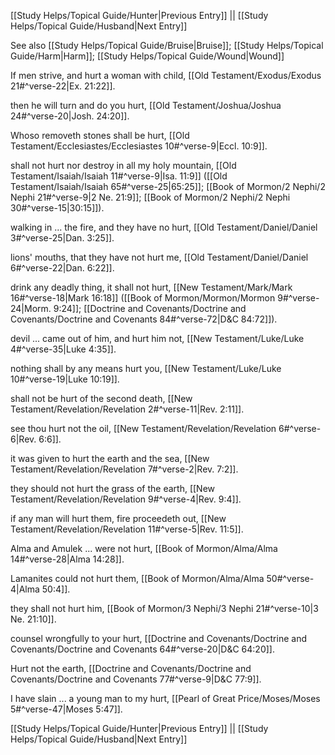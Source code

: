 [[Study Helps/Topical Guide/Hunter|Previous Entry]]  ||  [[Study Helps/Topical Guide/Husband|Next Entry]]

 See also [[Study Helps/Topical Guide/Bruise|Bruise]]; [[Study Helps/Topical Guide/Harm|Harm]]; [[Study Helps/Topical Guide/Wound|Wound]]

 If men strive, and hurt a woman with child, [[Old Testament/Exodus/Exodus 21#^verse-22|Ex. 21:22]].

 then he will turn and do you hurt, [[Old Testament/Joshua/Joshua 24#^verse-20|Josh. 24:20]].

 Whoso removeth stones shall be hurt, [[Old Testament/Ecclesiastes/Ecclesiastes 10#^verse-9|Eccl. 10:9]].

 shall not hurt nor destroy in all my holy mountain, [[Old Testament/Isaiah/Isaiah 11#^verse-9|Isa. 11:9]] ([[Old Testament/Isaiah/Isaiah 65#^verse-25|65:25]]; [[Book of Mormon/2 Nephi/2 Nephi 21#^verse-9|2 Ne. 21:9]]; [[Book of Mormon/2 Nephi/2 Nephi 30#^verse-15|30:15]]).

 walking in ... the fire, and they have no hurt, [[Old Testament/Daniel/Daniel 3#^verse-25|Dan. 3:25]].

 lions' mouths, that they have not hurt me, [[Old Testament/Daniel/Daniel 6#^verse-22|Dan. 6:22]].

 drink any deadly thing, it shall not hurt, [[New Testament/Mark/Mark 16#^verse-18|Mark 16:18]] ([[Book of Mormon/Mormon/Mormon 9#^verse-24|Morm. 9:24]]; [[Doctrine and Covenants/Doctrine and Covenants/Doctrine and Covenants 84#^verse-72|D&C 84:72]]).

 devil ... came out of him, and hurt him not, [[New Testament/Luke/Luke 4#^verse-35|Luke 4:35]].

 nothing shall by any means hurt you, [[New Testament/Luke/Luke 10#^verse-19|Luke 10:19]].

 shall not be hurt of the second death, [[New Testament/Revelation/Revelation 2#^verse-11|Rev. 2:11]].

 see thou hurt not the oil, [[New Testament/Revelation/Revelation 6#^verse-6|Rev. 6:6]].

 it was given to hurt the earth and the sea, [[New Testament/Revelation/Revelation 7#^verse-2|Rev. 7:2]].

 they should not hurt the grass of the earth, [[New Testament/Revelation/Revelation 9#^verse-4|Rev. 9:4]].

 if any man will hurt them, fire proceedeth out, [[New Testament/Revelation/Revelation 11#^verse-5|Rev. 11:5]].

 Alma and Amulek ... were not hurt, [[Book of Mormon/Alma/Alma 14#^verse-28|Alma 14:28]].

 Lamanites could not hurt them, [[Book of Mormon/Alma/Alma 50#^verse-4|Alma 50:4]].

 they shall not hurt him, [[Book of Mormon/3 Nephi/3 Nephi 21#^verse-10|3 Ne. 21:10]].

 counsel wrongfully to your hurt, [[Doctrine and Covenants/Doctrine and Covenants/Doctrine and Covenants 64#^verse-20|D&C 64:20]].

 Hurt not the earth, [[Doctrine and Covenants/Doctrine and Covenants/Doctrine and Covenants 77#^verse-9|D&C 77:9]].

 I have slain ... a young man to my hurt, [[Pearl of Great Price/Moses/Moses 5#^verse-47|Moses 5:47]].

[[Study Helps/Topical Guide/Hunter|Previous Entry]]  ||  [[Study Helps/Topical Guide/Husband|Next Entry]]